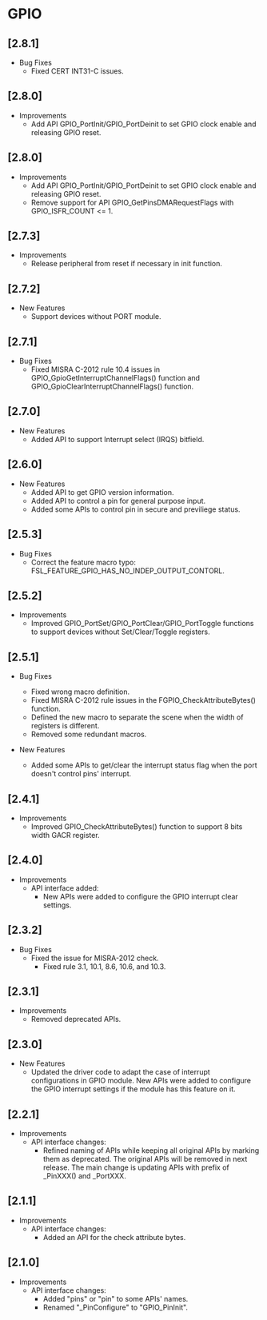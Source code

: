 # GPIO

## [2.8.1]

- Bug Fixes
  - Fixed CERT INT31-C issues.

## [2.8.0]

- Improvements
  - Add API GPIO_PortInit/GPIO_PortDeinit to set GPIO clock enable and releasing GPIO reset.

## [2.8.0]

- Improvements
  - Add API GPIO_PortInit/GPIO_PortDeinit to set GPIO clock enable and releasing GPIO reset.
  - Remove support for API GPIO_GetPinsDMARequestFlags with GPIO_ISFR_COUNT <= 1.

## [2.7.3]

- Improvements
  - Release peripheral from reset if necessary in init function.

## [2.7.2]

- New Features
  - Support devices without PORT module.

## [2.7.1]

- Bug Fixes
  - Fixed MISRA C-2012 rule 10.4 issues in GPIO_GpioGetInterruptChannelFlags() function and GPIO_GpioClearInterruptChannelFlags() function.

## [2.7.0]

- New Features
  - Added API to support Interrupt select (IRQS) bitfield.

## [2.6.0]

- New Features
  - Added API to get GPIO version information.
  - Added API to control a pin for general purpose input.
  - Added some APIs to control pin in secure and previliege status.

## [2.5.3]

- Bug Fixes
  - Correct the feature macro typo: FSL_FEATURE_GPIO_HAS_NO_INDEP_OUTPUT_CONTORL.

## [2.5.2]

- Improvements
  - Improved GPIO_PortSet/GPIO_PortClear/GPIO_PortToggle functions to support devices without Set/Clear/Toggle registers.

## [2.5.1]

- Bug Fixes

  - Fixed wrong macro definition.
  - Fixed MISRA C-2012 rule issues in the FGPIO_CheckAttributeBytes() function.
  - Defined the new macro to separate the scene when the width of registers is different.
  - Removed some redundant macros.

- New Features

  - Added some APIs to get/clear the interrupt status flag
    when the port doesn't control pins' interrupt.

## [2.4.1]

- Improvements
  - Improved GPIO_CheckAttributeBytes() function to support 8 bits width GACR register.

## [2.4.0]

- Improvements
  - API interface added:
    - New APIs were added to configure the GPIO interrupt clear settings.

## [2.3.2]

- Bug Fixes
  - Fixed the issue for MISRA-2012 check.
    - Fixed rule 3.1, 10.1, 8.6, 10.6, and 10.3.

## [2.3.1]

- Improvements
  - Removed deprecated APIs.

## [2.3.0]

- New Features
  - Updated the driver code to adapt the case of interrupt configurations in GPIO module. New APIs were added
    to configure the GPIO interrupt settings if the module has this feature on it.

## [2.2.1]

- Improvements
  - API interface changes:
    - Refined naming of APIs while keeping all original APIs by marking them
      as deprecated. The original APIs will be removed in next release. The
      main change is updating APIs with prefix of _PinXXX() and
      _PortXXX.

## [2.1.1]

- Improvements
  - API interface changes:
    - Added an API for the check attribute bytes.

## [2.1.0]

- Improvements
  - API interface changes:
    - Added "pins" or "pin" to some APIs' names.
    - Renamed "_PinConfigure" to "GPIO_PinInit".
